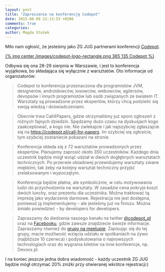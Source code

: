 ```yaml
---
layout: post
title: "Zaproszenie na konferencję Codepot"
date: 2015-06-09 22:13:53 +0200
comments: true
categories: 
author: Magda Stożek
---
```

Miło nam ogłosić, że jesteśmy jako ZG JUG partnerami konferencji <a href="https://codepot.pl/" target="_blank">Codepot</a>. 

[{% img center /images/codepot-logo-rectangle.png 365 135 Codepot %}](http://codepot.pl)

Odbywa się ona 28-29 sierpnia w Warszawie, i jest to konferencja wyjątkowa, bo składająca się wyłącznie z warsztatów. Oto informacje od organizatorów:

> Codepot to konferencja przeznaczona dla programistów JVM, designerów, androidowców, iosowców, webowców, agilersów, devopsów i innych programistów lub osób związanych ze światem IT. Warsztaty są prowadzone przez ekspertów, którzy chcą podzielić się swoją wiedzą i doświadczeniami.

<!-- more --> 

> Obecnie trwa Call4Papers, gdzie otrzymaliśmy już sporo zgłoszeń z różnych fajnych dziedzin. Spędzamy dużo czasu na dyskusjach kogo zaakceptować, a kogo nie. Nie zwlekajcie i jak najszybciej zgłaszajcie się na https://codepot.pl/call-for-papers. Im szybciej się zgłosicie, tym szybciej zostaniecie pokazani na stronie. 
 
<!-- -->

> Konferencja składa się z 72 warsztatów prowadzonych przez ekspertów. Planujemy zaprosić około 350 uczestników. Każdego dnia uczestnik będzie mógł wziąć udział w dwóch dogłębnych warsztatach technicznych. Po przerwie obiadowej przewidujemy warsztaty zwane miękkimi, tak żeby na kolejny warsztat techniczny przyjść zrelaksowanym i wypoczętym. 

<!-- -->

> Konferencja będzie płatna, ale symbolicznie, w celu motywowania ludzi do przychodzenia na warsztaty. W zasadzie cena pokryje koszt dwóch lunchy, oraz prezentu dla uczestnika. Można traktować tą imprezę jako wydarzenie darmowe. Rejestracja nie jest dostępna, ponieważ ją implementujemy - ale jesteśmy już na finiszu. Można śmiało powiedzieć - by developers for developers. 

<!-- -->

> Zapraszamy do śledzenia naszego kanału na twitter <a href="https://twitter.com/codepot_pl" target="_blank">@codepot_pl</a> oraz na <a href="https://www.facebook.com/pages/Codepot/397791273715096" target="_blank">Facebooku</a>, gdzie zawsze znajdziecie świeże informacje. Zapraszamy również do <a href="http://www.meetup.com/Warsaw-Codepoters/" target="_blank">grupy na meetupie</a>. Zapisując się do tej grupy, macie możliwość wzięcia udziału w spotkaniach na żywo (najbliższe 10 czerwca) i podyskutowania o najnowszych technologiach oraz do wygrania biletów na inne konferencje, np. Devoxx.pl.

I na koniec jeszcze jedna dobra wiadomość - każdy uczestnik ZG JUG będzie mógł otrzymać 20% zniżki przy otwieranej wkrótce rejestracji:)
